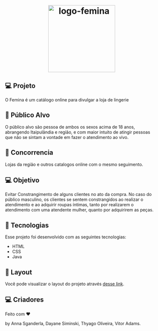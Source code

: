 <h1 align="center">
  <img alt="logo-femina" src="./Images/logo.png" width="220px" />
</h1>

## 💻 Projeto

O Femina é um catálogo online para divulgar a loja de lingerie

## 🎯 Público Alvo 

O público alvo são pessoa de ambos os sexos acima de 18 anos, abrangendo Itaipulândia e região, e com maior intuito de atingir pessoas que não se sintam a vontade em fazer o atendimento ao vivo.

## 🎌 Concorrencia 

Lojas da região e outros catalogos online com o mesmo seguimento.

## 💻 Objetivo

Evitar Constrangimento de alguns clientes no ato da compra.
No caso do público masculino, os clientes se sentem constrangidos ao realizar o atendimento e ao adquirir roupas íntimas, tanto por realizarem o atendimento com uma atendente mulher, quanto por adquirirem as peças. 

## 🚀 Tecnologias

Esse projeto foi desenvolvido com as seguintes tecnologias:

- HTML
- CSS
- Java

## 🔖 Layout

Você pode visualizar o layout do projeto através [desse link](https://www.figma.com/file/ALIINmg5PtKDpoFDu2yUKv/femina?node-id=0%3A1).

## :computer: Criadores

Feito com ♥ 

by Anna Sganderla, Dayane Siminski, Thyago Oliveira, Vitor Adams.